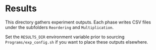 # Results

This directory gathers experiment outputs. Each phase writes CSV files under the subfolders `Reordering` and `Multiplication`.

Set the `RESULTS_DIR` environment variable prior to sourcing
`Programs/exp_config.sh` if you want to place these outputs elsewhere.
